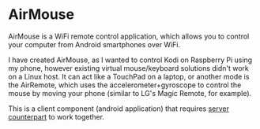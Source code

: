 AirMouse
===================
AirMouse is a WiFi remote control application, which allows you to control your computer from Android smartphones over WiFi.

I have created AirMouse, as I wanted to control Kodi on Raspberry Pi using my phone, however existing virtual mouse/keyboard solutions didn't work on a Linux host.
It can act like a TouchPad on a laptop, or another mode is the AirRemote, which uses the accelerometer+gyroscope to control the mouse by moving your phone (similar to LG's Magic Remote, for example).

This is a client component (android application) that requires [server counterpart](https://github.com/kubatek94/AirMouseServer) to work together.

